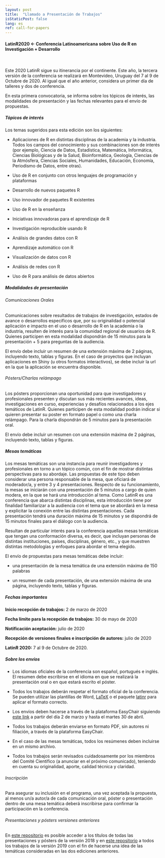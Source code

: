 ```yaml
---
layout: post
title:  "Llamado a Presentación de Trabajos"
isStaticPost: false
lang: es
ref: call-for-papers
---
```


#### LatinR2020 <- Conferencia Latinoamericana sobre Uso de R en Investigación + Desarrollo
<br>
<br>
Este 2020 LatinR sigue su itinerancia por el continente. Este año, la tercera versión de la conferencia se realizará en Montevideo, Uruguay del 7 al 9 de Octubre de 2020. Al igual que el año anterior, considera un primer día de talleres y dos de conferencia.

En esta primera convocatoria, se informa sobre los tópicos de interés, las modalidades de presentación y las fechas relevantes para el envío de propuestas.

##### Tópicos de interés

Los temas sugeridos para esta edición son los siguientes:

* Aplicaciones de R en distintas disciplinas de la academia y la industria. Todos los campos del conocimiento y sus combinaciones son de interés (por ejemplo, Ciencia de Datos, Estadística, Matemática, Informática, Ciencias Biológicas y de la Salud, Bioinformática, Geología, Ciencias de la Atmósfera, Ciencias Sociales, Humanidades, Educación, Economía, Periodismo de Datos, entre otras).

* Uso de R en conjunto con otros lenguajes de programación y plataformas

* Desarrollo de nuevos paquetes R

* Uso innovador de paquetes R existentes

* Uso de R en la enseñanza

* Iniciativas innovadoras para el aprendizaje de R

* Investigación reproducible usando R

* Análisis de grandes datos con R

* Aprendizaje automático con R

* Visualización de datos con R

* Análisis de redes con R

* Uso de R para análisis de datos abiertos

##### Modalidades de presentación

###### Comunicaciones Orales

Comunicaciones sobre resultados de trabajos de investigación, estados de avance o desarrollos específicos que, por su originalidad o potencial aplicación e impacto en el uso o desarrollo de R en la academia o la industria, resulten de interés para la comunidad regional de usuarios de R. Quienes participen en esta modalidad dispondrán de 15 minutos para la presentación + 5 para preguntas de la audiencia. 

El envío debe incluir un resumen de una extensión máxima de 2 páginas, incluyendo texto, tablas y figuras. En el caso de proyectos que incluyan aplicaciones en Shiny (u otros formatos interactivos), se debe incluir la url en la que la aplicación se encuentra disponible.

###### Pósters/Charlas relámpago

Los pósters proporcionan una oportunidad para que investigadores y profesionales presenten y discutan sus más recientes avances, ideas, investigaciones en curso, experiencias y desafíos relacionados a los ejes temáticos de LatinR.  Quienes participen de esta modalidad podrán indicar si quieren presentar su poster en formato papel o como una charla relámpago. Para la charla dispondrán de 5 minutos para la presentación oral.

El envío debe incluir un resumen con una extensión máxima de 2 páginas, incluyendo texto, tablas y figuras. 

##### Mesas temáticas

Los mesas temáticas son una instancia para reunir investigadores y profesionales en torno a un tópico común, con el fin de mostrar distintas perspectivas para su abordaje. Las propuestas de este tipo deben considerar una persona responsable de la mesa, que oficiará de moderador/a, y entre 3 y 4 presentaciones. Respecto de su funcionamiento, la mesas se iniciarán con una presentación de 5 minutos a cargo de quien modera, en la que se hará una introducción al tema. Como  LatinR es una conferencia que abarca distintas disciplinas, esta introducción tiene por finalidad familiarizar a la audiencia con el tema que se abordará en la mesa y explicitar la conexión entre las distintas presentaciones. Cada presentación tendrá una duración máxima de 15 minutos y se dispondrá de 15 minutos finales para el diálogo con la audiencia.

Resultan de particular interés para la conferencia aquellas mesas temáticas que tengan una conformación diversa, es decir, que incluyan personas de distintas instituciones, países, disciplinas, género, etc., y que muestren distintas metodologías y enfoques para abordar el tema elegido.

El envío de propuestas para mesas temáticas debe incluir:

* una presentación de la mesa temática de una extensión máxima de 150 palabras

* un resumen de cada presentación, de una extensión máxima de una página, incluyendo texto, tablas y figuras. 

##### Fechas importantes

**Inicio recepción de trabajos:** 2 de marzo de 2020

**Fecha límite para la recepción de trabajos:** 30 de mayo de 2020

**Notificación aceptación:** julio de 2020

**Recepción de versiones finales e inscripción de autores:** julio de 2020

**LatinR 2020:** 7 al 9 de Octubre de 2020.


##### Sobre los envíos

* Los idiomas oficiales de la conferencia son español, portugués e inglés. El resumen debe escribirse en el idioma en que se realizará la presentación oral o en que estará escrito el póster.

* Todos los trabajos deberán respetar el formato oficial de la conferencia. Se pueden utilizar las plantillas de Word, [LaTeX](https://github.com/LatinR/latinr/raw/master/inst/rmarkdown/templates/latinr_article/latinr_article.zip) o el paquete [latinr](https://github.com/LatinR/latinr) para aplicar el formato correcto.

* Los envíos deben hacerse a través de la plataforma EasyChair siguiendo [este link](http://bit.ly/latinr2020-easychair) a partir del día 2 de marzo y hasta el martes 30 de abril.

* Todos los trabajos deberán enviarse en formato PDF, sin autores ni filiación, a través de la plataforma EasyChair.

* En el caso de las mesas temáticas, todos los resúmenes deben incluirse en un mismo archivo. 

* Todos los trabajos serán revisados cuidadosamente por los miembros del Comité Científico (a anunciar en el próximo comunicado), teniendo en cuenta su originalidad, aporte, calidad técnica y claridad.

###### Inscripción

Para asegurar su inclusión en el programa, una vez aceptada la propuesta, al menos un/a autor/a de cada comunicación oral, póster o presentación dentro de una mesa temática deberá inscribirse para confirmar la participación en la conferencia.

###### Presentaciones y pósters versiones anteriores

En [este repositorio](https://github.com/LatinR/presentaciones-LatinR2018) es posible acceder a  los títulos de todas las presentaciones y pósters de la versión 2018 y en [este repositorio](https://github.com/LatinR/presentaciones-LatinR2019) a todos los trabajos de la versión 2019 con el fin de hacerse una idea de las temáticas consideradas en las dos ediciones anteriores.
